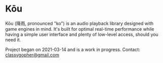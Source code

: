 # Kōu
Kōu (降雨, pronounced "ko") is an audio playback library designed with game engines in mind. It's built for optimal real-time performance while having a simple user interface and plenty of low-level access, should you need it.

Project began on 2021-03-14 and is a work in progress. Contact: classygopher@gmail.com
